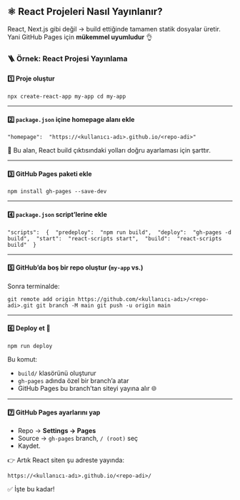 ## ⚛️ **React Projeleri Nasıl Yayınlanır?**

React, Next.js gibi değil → build ettiğinde tamamen statik dosyalar üretir.  
Yani GitHub Pages için **mükemmel uyumludur** 👌

### 🪜 Örnek: React Projesi Yayınlama

#### 1️⃣ Proje oluştur

`npx create-react-app my-app cd my-app`

---

#### 2️⃣ `package.json` içine homepage alanı ekle

`"homepage":  "https://<kullanıcı-adı>.github.io/<repo-adi>"`

📌 Bu alan, React build çıktısındaki yolları doğru ayarlaması için şarttır.

---

#### 3️⃣ GitHub Pages paketi ekle

`npm install gh-pages --save-dev`

---

#### 4️⃣ `package.json` script’lerine ekle

`"scripts":  {  "predeploy":  "npm run build",  "deploy":  "gh-pages -d build",  "start":  "react-scripts start",  "build":  "react-scripts build"  }`

---

#### 5️⃣ GitHub’da boş bir repo oluştur (`my-app` vs.)

Sonra terminalde:

`git remote add origin https://github.com/<kullanıcı-adı>/<repo-adi>.git
git branch -M main
git push -u origin main`

---

#### 6️⃣ Deploy et 🚀

`npm run deploy`

Bu komut:

- `build/` klasörünü oluşturur
- `gh-pages` adında özel bir branch’a atar
- GitHub Pages bu branch’tan siteyi yayına alır 🌐

---

#### 7️⃣ GitHub Pages ayarlarını yap

- Repo → **Settings → Pages**
- Source → `gh-pages` branch, `/ (root)` seç
- Kaydet.

👉 Artık React siten şu adreste yayında:

`https://<kullanıcı-adı>.github.io/<repo-adi>/`

✅ İşte bu kadar!
